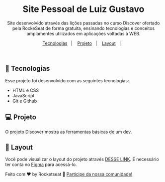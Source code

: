 <h1 align="center"> Site Pessoal de Luiz Gustavo </h1>

<p align="center">
Site desenvolvido através das lições passadas no curso Discover ofertado pela RockeSeat de forma gratuita, ensinando tecnologias e conceitos amplamentes utilizados em aplicações voltadas à WEB.
</p>

<p align="center">
  <a href="#-tecnologias">Tecnologias</a>&nbsp;&nbsp;&nbsp;|&nbsp;&nbsp;&nbsp;
  <a href="#-projeto">Projeto</a>&nbsp;&nbsp;&nbsp;|&nbsp;&nbsp;&nbsp;
  <a href="#-layout">Layout</a>&nbsp;&nbsp;&nbsp;|&nbsp;&nbsp;&nbsp;
</p>

<br>

<p>

## 🚀 Tecnologias

Esse projeto foi desenvolvido com as seguintes tecnologias:

- HTML e CSS
- JavaScript
- Git e Github

## 💻 Projeto

O projeto Discover mostra as ferramentas básicas de um dev.

## 🔖 Layout

Você pode visualizar o layout do projeto através <a href="https://www.figma.com/community/file/1187422022288947321" target="__blankt">DESSE LINK</a>. É necessário ter conta no [Figma](https://figma.com) para acessá-lo.

Feito com ♥ by Rocketseat :wave: [Participe da nossa comunidade!](https://discord.gg/rocketseat)

</p>
